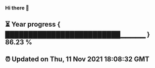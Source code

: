 ### Hi there 👋
⏳ Year progress { █████████████████████████▁▁▁▁▁ } 86.23 %
---
⏰ Updated on Thu, 11 Nov 2021 18:08:32 GMT
---
